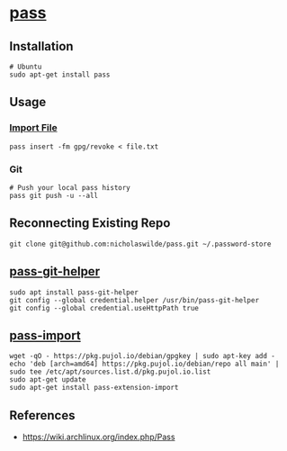 # [pass](https://www.passwordstore.org/)

## Installation

```shell
# Ubuntu
sudo apt-get install pass
```

## Usage

### [Import File](https://lists.zx2c4.com/pipermail/password-store/2014-August/001105.html)

```shell
pass insert -fm gpg/revoke < file.txt
```

### Git

```shell
# Push your local pass history
pass git push -u --all
```

## Reconnecting Existing Repo

```shell
git clone git@github.com:nicholaswilde/pass.git ~/.password-store
```

## [pass-git-helper](https://github.com/languitar/pass-git-helper)

```shell
sudo apt install pass-git-helper
git config --global credential.helper /usr/bin/pass-git-helper
git config --global credential.useHttpPath true
```

## [pass-import](https://github.com/roddhjav/pass-import)

```shell
wget -qO - https://pkg.pujol.io/debian/gpgkey | sudo apt-key add -
echo 'deb [arch=amd64] https://pkg.pujol.io/debian/repo all main' | sudo tee /etc/apt/sources.list.d/pkg.pujol.io.list
sudo apt-get update
sudo apt-get install pass-extension-import
```

## References

* https://wiki.archlinux.org/index.php/Pass
